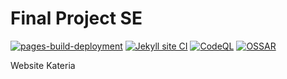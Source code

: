 # Final Project SE

[![pages-build-deployment](https://github.com/StevanusO/SE-Kelompok-16/actions/workflows/pages/pages-build-deployment/badge.svg)](https://github.com/StevanusO/SE-Kelompok-16/actions/workflows/pages/pages-build-deployment) [![Jekyll site CI](https://github.com/StevanusO/SE-Kelompok-16/actions/workflows/jekyll.yml/badge.svg)](https://github.com/StevanusO/SE-Kelompok-16/actions/workflows/jekyll.yml) [![CodeQL](https://github.com/StevanusO/SE-Kelompok-16/actions/workflows/codeql.yml/badge.svg)](https://github.com/StevanusO/SE-Kelompok-16/actions/workflows/codeql.yml) [![OSSAR](https://github.com/StevanusO/SE-Kelompok-16/actions/workflows/ossar.yml/badge.svg)](https://github.com/StevanusO/SE-Kelompok-16/actions/workflows/ossar.yml)

Website Kateria
